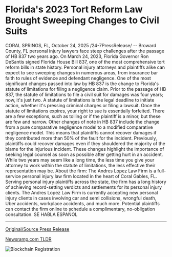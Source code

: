 # Florida's 2023 Tort Reform Law Brought Sweeping Changes to Civil Suits

CORAL SPRINGS, FL, October 24, 2025 /24-7PressRelease/ -- Broward County, FL personal injury lawyers face steep challenges after the passage of HB 837 two years ago. On March 24, 2023, Florida Governor Ron DeSantis signed Florida House Bill 837, one of the most comprehensive tort reform bills in state history. Personal injury attorneys and plaintiffs alike can expect to see sweeping changes in numerous areas, from insurance bar faith to rules of evidence and defendant negligence.  One of the most significant changes passed into law by HB 837 is the change to Florida's statute of limitations for filing a negligence claim. Prior to the passage of HB 837, the statute of limitations to file a civil suit for damages was four years; now, it's just two. A statute of limitations is the legal deadline to initiate action, whether it's pressing criminal charges or filing a lawsuit. Once the statute of limitations expires, your right to sue is essentially forfeited. There are a few exceptions, such as tolling or if the plaintiff is a minor, but these are few and narrow.  Other changes of note in HB 837 include the change from a pure comparative negligence model to a modified comparative negligence model. This means that plaintiffs cannot recover damages if they contributed more than 50% of the fault for the incident. Previously, plaintiffs could recover damages even if they shouldered the majority of the blame for the injurious incident.  These changes highlight the importance of seeking legal counsel as soon as possible after getting hurt in an accident. While two years may seem like a long time, the less time you give your attorney to work within the statute of limitations, the less effective their representation may be.  About the firm:   The Andres Lopez Law Firm is a full-service personal injury law firm located in the heart of Coral Gables, FL. Serving personal injury plaintiffs across the state, the firm has a long history of achieving record-setting verdicts and settlements for its personal injury clients. The Andres Lopez Law Firm is currently accepting new personal injury clients in cases involving car and semi collisions, wrongful death, Uber accidents, workplace accidents, and much more. Potential plaintiffs can contact the firm online to schedule a complimentary, no-obligation consultation. SE HABLA ESPAÑOL 

---

[Original/Source Press Release](https://www.24-7pressrelease.com/press-release/527978/floridas-2023-tort-reform-law-brought-sweeping-changes-to-civil-suits)
                    

[Newsramp.com TLDR](https://newsramp.com/curated-news/florida-s-hb-837-reshapes-injury-law-landscape/c7debc465db4b2a9994f2b647d683474) 

 

 



![Blockchain Registration](https://cdn.newsramp.app/24-7PressRelease/qrcode/2510/24/each0ec8.webp)